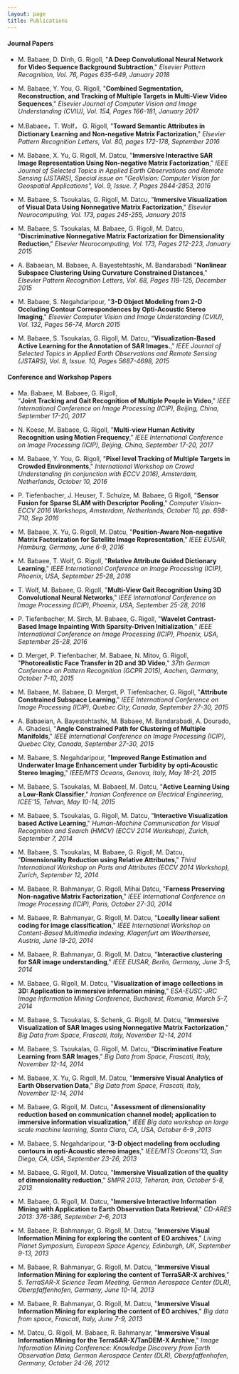 ```yaml
---
layout: page
title: Publications
---
```



#### Journal Papers
* M. Babaee, D. Dinh, G. Rigoll,
"**A Deep Convolutional Neural Network for Video Sequence Background Subtraction**,"
_Elsevier Pattern Recognition, Vol. 76, Pages 635-649, January 2018_  

* M. Babaee, Y. You, G. Rigoll,
"**Combined Segmentation, Reconstruction, and Tracking of Multiple Targets in Multi-View Video Sequences**,"
_Elsevier Journal of Computer Vision and Image Understanding (CVIU), Vol. 154, Pages 166-181, January 2017_ 

* M.Babaee，T. Wolf， G. Rigoll,
"**Toward Semantic Attributes in Dictionary Learning and Non-negative Matrix Factorization**,"
_Elsevier Pattern Recognition Letters, Vol. 80, pages 172-178, September 2016_ 

* M. Babaee, X. Yu, G. Rigoll, M. Datcu, 
"**Immersive Interactive SAR Image Representation Using Non-negative Matrix Factorization**," 
_IEEE Journal of Selected Topics in Applied Earth Observations and Remote Sensing (JSTARS), Special issue on “GeoVision: Computer Vision for Geospatial Applications", Vol. 9, Issue. 7, Pages 2844-2853, 2016_ 

* M. Babaee, S. Tsoukalas, G. Rigoll, M. Datcu, 
"**Immersive Visualization of Visual Data Using Nonnegative Matrix Factorization**," 
_Elsevier Neurocomputing, Vol. 173, pages 245-255, January 2015_ 

* M. Babaee, S. Tsoukalas, M. Babaee, G. Rigoll, M. Datcu, 
"**Discriminative Nonnegative Matrix Factorization for Dimensionality Reduction**," 
_Elsevier Neurocomputing, Vol. 173, Pages 212-223, January 2015_ 

* A. Babaeian, M. Babaee, A. Bayestehtashk, M. Bandarabadi
"**Nonlinear Subspace Clustering Using Curvature Constrained Distances**,"
_Elsevier Pattern Recognition Letters, Vol. 68, Pages 118-125, December 2015_ 

* M. Babaee, S. Negahdaripour,
"**3-D Object Modeling from 2-D Occluding Contour Correspondences by Opti-Acoustic Stereo Imaging**," 
_Elsevier Computer Vision and Image Understanding (CVIU), Vol. 132, Pages 56-74, March 2015_ 

* M. Babaee, S. Tsoukalas, G. Rigoll, M. Datcu, 
"**Visualization-Based Active Learning for the Annotation of SAR Images.**," 
_IEEE Journal of Selected Topics in Applied Earth Observations and Remote Sensing (JSTARS), Vol. 8, Issue. 10, Pages 5687-4698, 2015_ 


#### Conference and Workshop Papers 

* Ma. Babaee, M. Babaee, G. Rigoll,  
"**Joint Tracking and Gait Recognition of Multiple People in Video**," 
_IEEE International Conference on Image Processing (ICIP), Beijing, China, September 17-20, 2017_ 

* N. Koese, M. Babaee, G. Rigoll, 
"**Multi-view Human Activity Recognition using Motion Frequency**," 
_IEEE International Conference on Image Processing (ICIP), Beijing, China, September 17-20, 2017_ 

* M. Babaee, Y. You, G. Rigoll, 
"**Pixel level Tracking of Multiple Targets in Crowded Environments**," 
_International Workshop on Crowd Understanding (in conjunction with ECCV 2016), Amsterdam, Netherlands, October 10, 2016_ 

* P. Tiefenbacher, J. Heuser, T. Schulze, M. Babaee, G Rigoll, 
"**Sensor Fusion for Sparse SLAM with Descriptor Pooling**," 
_Computer Vision–ECCV 2016 Workshops, Amsterdam, Netherlands, October 10, pp. 698-710, Sep 2016_ 

* M. Babaee, X. Yu, G. Rigoll, M. Datcu,
"**Position-Aware Non-negative Matrix Factorization for Satellite Image Representation**,"
_IEEE EUSAR, Hamburg, Germany, June 6-9, 2016_ 

* M. Babaee, T. Wolf, G. Rigoll, 
"**Relative Attribute Guided Dictionary Learning**,"
_IEEE International Conference on Image Processing (ICIP), Phoenix, USA, September 25-28, 2016_ 

* T. Wolf, M. Babaee, G. Rigoll, 
"**Multi-View Gait Recognition Using 3D Convolutional Neural Networks**," 
_IEEE International Conference on Image Processing (ICIP), Phoenix, USA, September 25-28, 2016_ 

* P. Tiefenbacher, M. Sirch, M. Babaee, G. Rigoll, 
"**Wavelet Contrast-Based Image Inpainting With Sparsity-Driven Initialization**," 
_IEEE International Conference on Image Processing (ICIP), Phoenix, USA, September 25-28, 2016_ 

* D. Merget, P. Tiefenbacher, M. Babaee, N. Mitov, G. Rigoll, 
"**Photorealistic Face Transfer in 2D and 3D Video**,"
_37th German Conference on Pattern Recognition (GCPR 2015), Aachen, Germany, October 7-10, 2015_ 

* M. Babaee, M. Babaee, D. Merget, P. Tiefenbacher, G. Rigoll,
"**Attribute Constrained Subspace Learning**,"
_IEEE International Conference on Image Processing (ICIP), Quebec City, Canada, September 27-30, 2015_ 

* A. Babaeian, A. Bayestehtashk, M. Babaee, M. Bandarabadi, A. Dourado, A. Ghadesi, 
"**Angle Constrained Path for Clustering of Multiple Manifolds**,"
_IEEE International Conference on Image Processing (ICIP), Quebec City, Canada, September 27-30, 2015_ 

* M.  Babaee, S. Negahdaripour, 
"**Improved Range Estimation and Underwater Image Enhancement under Turbidity by opti-Acoustic Stereo Imaging**," 
_IEEE/MTS Oceans, Genova, Italy, May 18-21, 2015_ 

* M. Babaee, S. Tsoukalas, M. Babaeel, M. Datcu, 
"**Active Learning Using a Low-Rank Classifier**," 
_Iranian Conference on Electrical Engineering, ICEE'15, Tehran, May 10-14, 2015_ 

* M. Babaee, S. Tsoukalas, G. Rigoll, M. Datcu, 
"**Interactive Visualization based Active Learning**," 
_Human-Machine Communication for Visual Recognition and Search (HMCV) (ECCV 2014 Workshop), Zurich, September 7, 2014_ 

* M. Babaee, S. Tsoukalas, M. Babaee, G. Rigoll, M. Datcu, 
"**Dimensionality Reduction using Relative Attributes**," 
_Third International Workshop on Parts and Attributes (ECCV 2014 Workshop), Zurich, September 12, 2014_ 

* M. Babaee, R. Bahmanyar, G. Rigoll, Mihai Datcu, 
"**Farness Preserving Non-nagative Matrix Factorization**," 
_IEEE International Conference on Image Processing (ICIP), Paris, October 27-30, 2014_ 

* M. Babaee, R. Bahmanyar, G. Rigoll, M. Datcu, 
"**Locally linear salient coding for image classification**," 
_IEEE International Workshop on Content-Based Multimedia Indexing, Klagenfurt am Woerthersee, Austria, June 18-20, 2014_ 

* M. Babaee, R. Bahmanyar, G. Rigoll, M. Datcu, 
"**Interactive clustering for SAR image understanding**," 
_IEEE EUSAR, Berlin, Germany, June 3-5, 2014_ 

* M. Babaee, G. Rigoll, M. Datcu, 
"**Visualization of image collections in 3D: Application to immersive information mining**," 
_ESA-EUSC-JRC Image Information Mining Conference, Bucharest, Romania, March 5-7, 2014_ 

* M. Babaee, S. Tsoukalas, S. Schenk, G. Rigoll, M. Datcu, 
"**Immersive Visualization of SAR Images using Nonnegative Matrix Factorization**," 
_Big Data from Space, Frascati, Italy, November 12-14, 2014_ 

* M. Babaee, S. Tsoukalas, G. Rigoll, M. Datcu, 
"**Discriminative Feature Learning from SAR Images**," 
_Big Data from Space, Frascati, Italy, November 12-14, 2014_ 

* M. Babaee, X. Yu, G. Rigoll, M. Datcu, 
"**Immersive Visual Analytics of Earth Observation Data**," 
_Big Data from Space, Frascati, Italy, November 12-14, 2014_ 

* M. Babaee, G. Rigoll, M. Datcu, 
"**Assessment of dimensionality reduction based on communication channel model; application to immersive information visualization**," 
_IEEE Big data workshop on large scale machine learning, Santa Clara, CA, USA, October 6-9 ,2013_ 

* M. Babaee, S. Negahdaripour, 
"**3-D object modeling from occluding contours in opti-Acoustic stereo images**," 
_IEEE/MTS Oceans'13, San Diego, CA, USA, September 23-26, 2013_ 

* M. Babaee, G. Rigoll, M. Datcu, 
"**Immersive Visualization of the quality of dimensionality reduction**," 
_SMPR 2013, Teheran, Iran, October 5-8, 2013_ 

* M. Babaee, G. Rigoll, M. Datcu, 
"**Immersive Interactive Information Mining with Application to Earth Observation Data Retrieval**," 
_CD-ARES 2013: 376-386, September 2-6, 2013_ 

* M. Babaee, R. Bahmanyar, G. Rigoll, M. Datcu, 
"**Immersive Visual Information Mining for exploring the content of EO archives**," 
_Living Planet Symposium, European Space Agency, Edinburgh, UK, September 9-13, 2013_ 

* M. Babaee, R. Bahmanyar, G. Rigoll, M. Datcu, 
"**Immersive Visual Information Mining for exploring the content of TerraSAR-X archives**," 
_5\. TerraSAR-X Science Team Meeting, German Aerospace Center (DLR), Oberpfaffenhofen, Germany, June 10-14, 2013_ 

* M. Babaee, R. Bahmanyar, G. Rigoll, M. Datcu, 
"**Immersive Visual Information Mining for exploring the content of EO archives**," 
_Big data from space, Frascati, Italy, June 7-9, 2013_ 

* M. Datcu, G. Rigoll, M. Babaee, R. Bahmanyar, 
"**Immersive Visual Information Mining for the TerraSAR-X/TanDEM-X Archive**," 
_Image Information Mining Conference: Knowledge Discovery from Earth Observation Data, German Aerospace Center (DLR), Oberpfaffenhofen, Germany, October 24-26, 2012_
